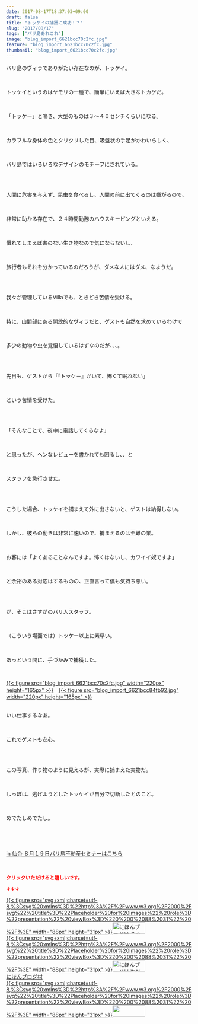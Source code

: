 ```yaml
---
date: 2017-08-17T18:37:03+09:00
draft: false
title: "トッケイの捕獲に成功！？"
slug: "2017/08/17"
tags: ["バリ島あれこれ"]
image: "blog_import_6621bcc70c2fc.jpg"
feature: "blog_import_6621bcc70c2fc.jpg"
thumbnail: "blog_import_6621bcc70c2fc.jpg"
---
```

<p>バリ島のヴィラでありがたい存在なのが、トッケイ。</p><p> </p><p>トッケイというのはヤモリの一種で、簡単にいえば大きなトカゲだ。</p><p> </p><p>「トッケー」と鳴き、大型のものは３～４０センチくらいになる。</p><p> </p><p>カラフルな身体の色とクリクリした目、吸盤状の手足がかわいらしく、</p><p> </p><p>バリ島ではいろいろなデザインのモチーフにされている。</p><p> </p><p><br/>人間に危害を与えず、昆虫を食べるし、人間の前に出てくるのは嫌がるので、</p><p> </p><p>非常に助かる存在で、２４時間勤務のハウスキーピングといえる。</p><p> </p><p>慣れてしまえば害のない生き物なので気にならないし、</p><p> </p><p>旅行者もそれを分かっているのだろうが、ダメな人にはダメ、なようだ。</p><p> </p><p><br/>我々が管理しているVillaでも、ときどき苦情を受ける。</p><p> </p><p>特に、山間部にある開放的なヴィラだと、ゲストも自然を求めているわけで</p><p> </p><p>多少の動物や虫を覚悟しているはずなのだが、、、。</p><p> </p><p><br/>先日も、ゲストから「『トッケ－』がいて、怖くて眠れない」</p><p> </p><p>という苦情を受けた。</p><p> </p><p><br/>「そんなことで、夜中に電話してくるなよ」</p><p> </p><p>と思ったが、ヘンなレビューを書かれても困るし、、と</p><p> </p><p>スタッフを急行させた。</p><p> </p><p><br/>こうした場合、トッケイを捕まえて外に出さないと、ゲストは納得しない。</p><p> </p><p>しかし、彼らの動きは非常に速いので、捕まえるのは至難の業。</p><p> </p><p>お客には「よくあることなんですよ。怖くはないし、カワイイ奴ですよ」</p><p> </p><p>と余裕のある対応はするものの、正直言って僕も気持ち悪い。</p><p> </p><p><br/>が、そこはさすがのバリ人スタッフ。</p><p> </p><p>（こういう場面では）トッケー以上に素早い。</p><p> </p><p>あっという間に、手づかみで捕獲した。</p><p> </p><p><a href="blog_import_6621bcc70c2fc.jpg">{{< figure src="blog_import_6621bcc70c2fc.jpg" width="220px" height="165px" >}}</a>　<a href="blog_import_6621bcc84fb92.jpg">{{< figure src="blog_import_6621bcc84fb92.jpg" width="220px" height="165px" >}}</a></p><p><br/>いい仕事するなあ。</p><p> </p><p>これでゲストも安心。</p><p> </p><p><br/>この写真、作り物のように見えるが、実際に捕まえた実物だ。</p><p> </p><p>しっぽは、逃げようとしたトッケイが自分で切断したとのこと。</p><p> </p><p>めでたしめでたし。</p><p> </p><p> </p><p><a href="19_ek" target="_blank">in 仙台 ８月１９日バリ島不動産セミナーはこちら</a></p><p> </p><p><font color="#ff0000" size="2"><strong>クリックいただけると嬉しいです。</strong></font></p><p><font color="#ff0000" size="2"><strong>↓↓↓</strong></font></p><p><a href="ranking.html?p_cid=01260127" id="&amp;blogmura_banner" target="_blank">{{< figure src="svg+xml;charset=utf-8,%3Csvg%20xmlns%3D%22http%3A%2F%2Fwww.w3.org%2F2000%2Fsvg%22%20title%3D%22Placeholder%20for%20Images%22%20role%3D%22presentation%22%20viewBox%3D%220%200%2088%2031%22%20%2F%3E" width="88px" height="31px" >}}<noscript><img alt="にほんブログ村 その他生活ブログ 不動産投資へ" border="0" height="31" src="//life.blogmura.com/hudousantoushi/img/hudousantoushi88_31.gif" width="88"></noscript></a><br/><a href="ranking.html?p_cid=01260127" target="_blank">{{< figure src="svg+xml;charset=utf-8,%3Csvg%20xmlns%3D%22http%3A%2F%2Fwww.w3.org%2F2000%2Fsvg%22%20title%3D%22Placeholder%20for%20Images%22%20role%3D%22presentation%22%20viewBox%3D%220%200%2088%2031%22%20%2F%3E" width="88px" height="31px" >}}<noscript><img alt="にほんブログ村 海外生活ブログ バリ島情報へ" border="0" height="31" src="https://img-proxy.blog-video.jp/images?url=http%3A%2F%2Foverseas.blogmura.com%2Fbali%2Fimg%2Fbali88_31.gif" width="88"></noscript></a><br/><a href="ranking.html?p_cid=01260127" target="_blank">にほんブログ村</a><br/><a href="link.php?1804582" title="人気ブログランキングへ">{{< figure src="svg+xml;charset=utf-8,%3Csvg%20xmlns%3D%22http%3A%2F%2Fwww.w3.org%2F2000%2Fsvg%22%20title%3D%22Placeholder%20for%20Images%22%20role%3D%22presentation%22%20viewBox%3D%220%200%2088%2031%22%20%2F%3E" width="88px" height="31px" >}}<noscript><img border="0" height="31" src="https://blog.with2.net/img/banner/banner_22.gif" width="88"></noscript></a></p><p> </p>

